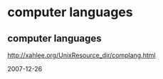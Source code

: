 # computer languages

## computer languages
http://xahlee.org/UnixResource_dir/complang.html


2007-12-26